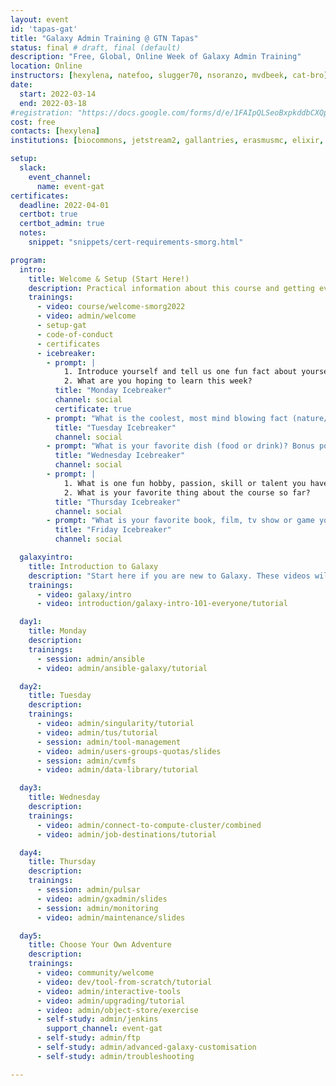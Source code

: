 ```yaml
---
layout: event
id: 'tapas-gat'
title: "Galaxy Admin Training @ GTN Tapas"
status: final # draft, final (default)
description: "Free, Global, Online Week of Galaxy Admin Training"
location: Online
instructors: [hexylena, natefoo, slugger70, nsoranzo, mvdbeek, cat-bro]
date:
  start: 2022-03-14
  end: 2022-03-18
#registration: "https://docs.google.com/forms/d/e/1FAIpQLSeoBxpkddbCXQps6p71lWit09Tt3qBQ1ewWraz4k0XmaX4_yg/viewform?usp=sf_link"
cost: free
contacts: [hexylena]
institutions: [biocommons, jetstream2, gallantries, erasmusmc, elixir, gtn]

setup:
  slack:
    event_channel:
      name: event-gat
certificates:
  deadline: 2022-04-01
  certbot: true
  certbot_admin: true
  notes:
    snippet: "snippets/cert-requirements-smorg.html"

program:
  intro:
    title: Welcome & Setup (Start Here!)
    description: Practical information about this course and getting everything set up to follow this course.
    trainings:
      - video: course/welcome-smorg2022
      - video: admin/welcome
      - setup-gat
      - code-of-conduct
      - certificates
      - icebreaker:
        - prompt: |
            1. Introduce yourself and tell us one fun fact about yourself! <br>
            2. What are you hoping to learn this week?
          title: "Monday Icebreaker"
          channel: social
          certificate: true
        - prompt: "What is the coolest, most mind blowing fact (nature/people/animal etc.) you know? "
          title: "Tuesday Icebreaker"
          channel: social
        - prompt: "What is your favorite dish (food or drink)? Bonus points for recipes!"
          title: "Wednesday Icebreaker"
          channel: social
        - prompt: |
            1. What is one fun hobby, passion, skill or talent you have? <br>
            2. What is your favorite thing about the course so far?
          title: "Thursday Icebreaker"
          channel: social
        - prompt: "What is your favorite book, film, tv show or game you've enjoyed recently?"
          title: "Friday Icebreaker"
          channel: social

  galaxyintro:
    title: Introduction to Galaxy
    description: "Start here if you are new to Galaxy. These videos will introduce you to the Galaxy platform, and walk you through your first analyses"
    trainings:
      - video: galaxy/intro
      - video: introduction/galaxy-intro-101-everyone/tutorial

  day1:
    title: Monday
    description:
    trainings:
      - session: admin/ansible
      - video: admin/ansible-galaxy/tutorial

  day2:
    title: Tuesday
    description:
    trainings:
      - video: admin/singularity/tutorial
      - video: admin/tus/tutorial
      - session: admin/tool-management
      - video: admin/users-groups-quotas/slides
      - session: admin/cvmfs
      - video: admin/data-library/tutorial

  day3:
    title: Wednesday
    description:
    trainings:
      - video: admin/connect-to-compute-cluster/combined
      - video: admin/job-destinations/tutorial

  day4:
    title: Thursday
    description:
    trainings:
      - session: admin/pulsar
      - video: admin/gxadmin/slides
      - session: admin/monitoring
      - video: admin/maintenance/slides

  day5:
    title: Choose Your Own Adventure
    description:
    trainings:
      - video: community/welcome
      - video: dev/tool-from-scratch/tutorial
      - video: admin/interactive-tools
      - video: admin/upgrading/tutorial
      - video: admin/object-store/exercise
      - self-study: admin/jenkins
        support_channel: event-gat
      - self-study: admin/ftp
      - self-study: admin/advanced-galaxy-customisation
      - self-study: admin/troubleshooting

---
```



